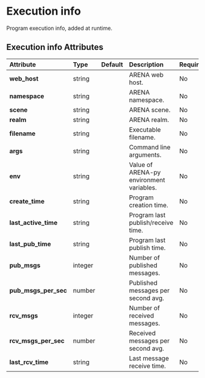 
Execution info
==============


Program execution info, added at runtime.

Execution info Attributes
--------------------------

|Attribute|Type|Default|Description|Required|
| :--- | :--- | :--- | :--- | :--- |
|**web_host**|string||ARENA web host.|No|
|**namespace**|string||ARENA namespace.|No|
|**scene**|string||ARENA scene.|No|
|**realm**|string||ARENA realm.|No|
|**filename**|string||Executable filename.|No|
|**args**|string||Command line arguments.|No|
|**env**|string||Value of ARENA-py environment variables.|No|
|**create_time**|string||Program creation time.|No|
|**last_active_time**|string||Program last publish/receive time.|No|
|**last_pub_time**|string||Program last publish time.|No|
|**pub_msgs**|integer||Number of published messages.|No|
|**pub_msgs_per_sec**|number||Published messages per second avg.|No|
|**rcv_msgs**|integer||Number of received messages.|No|
|**rcv_msgs_per_sec**|number||Received messages per second avg.|No|
|**last_rcv_time**|string||Last message receive time.|No|
